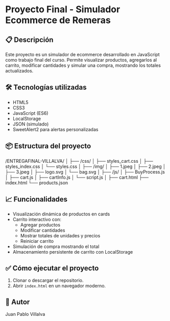 # Proyecto Final - Simulador Ecommerce de Remeras

## 📋 Descripción

Este proyecto es un simulador de ecommerce desarrollado en JavaScript como trabajo final del curso. 
Permite visualizar productos, agregarlos al carrito, modificar cantidades y simular una compra, mostrando los totales actualizados.

## 🛠️ Tecnologías utilizadas

- HTML5
- CSS3
- JavaScript (ES6)
- LocalStorage
- JSON (simulado)
- SweetAlert2 para alertas personalizadas

## 📦 Estructura del proyecto

/ENTREGAFINAL-VILLALVA/
│
├── /css/
│   ├── styles_cart.css
│   ├── styles_index.css
│   └── styles.css
│
├── /img/
│   ├── 1.jpeg
│   ├── 2.jpeg
│   ├── 3.jpeg
│   ├── logo.svg
│   └── bag.svg
│
├── /js/
│   ├── BuyProcess.js
│   ├── cart.js
│   ├── cartInfo.js
│   └── script.js
│
├── cart.html
├── index.html
└── products.json

## 📈 Funcionalidades

- Visualización dinámica de productos en cards
- Carrito interactivo con:
  - Agregar productos
  - Modificar cantidades
  - Mostrar totales de unidades y precios
  - Reiniciar carrito
- Simulación de compra mostrando el total
- Almacenamiento persistente de carrito con LocalStorage

## ✅ Cómo ejecutar el proyecto

1. Clonar o descargar el repositorio.
2. Abrir `index.html` en un navegador moderno.

## 📌 Autor

Juan Pablo Villalva

